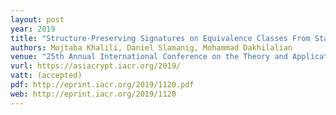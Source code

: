 ```yaml
---
layout: post
year: 2019
title: "Structure-Preserving Signatures on Equivalence Classes From Standard Assumptions"
authors: Mojtaba Khalili, Daniel Slamanig, Mohammad Dakhilalian
venue: "25th Annual International Conference on the Theory and Application of Cryptology and Information Security - ASIACRYPT 2019, December 8-12 2019, Kobe, Japan"
vurl: https://asiacrypt.iacr.org/2019/
vatt: (accepted)
pdf: http://eprint.iacr.org/2019/1120.pdf
web: http://eprint.iacr.org/2019/1120
---
```



